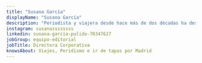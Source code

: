 ```yaml
---
title: "Susana García"
displayName: "Susana García"
description: "Periodista y viajera desde hace más de dos décadas ha desarrollado su labor profesional entre el periodismo de viajes y la comunicación corporativa para empresas como Catai o Turismo de Croacia. La vida le ha llevado a especializarse en turismo familiar y disfruta con sus estudios de Geografía e Historia."
instagram: susanassssssss
linkedin: susana-garcía-pulido-70347627
jobGroup: equipo-editorial
jobTitle: Directora Corporativa
knowsAbout: Viajes, Peridismo e ir de tapas por Madrid
---
```



